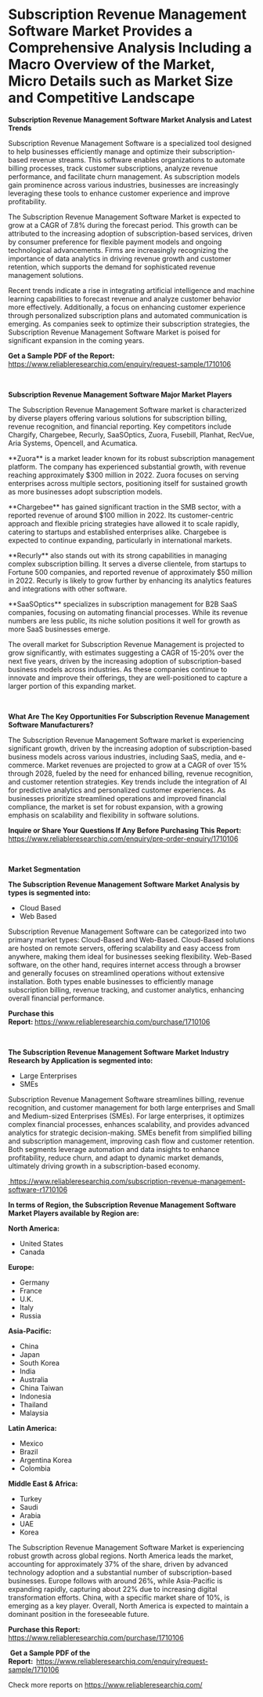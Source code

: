 <p><h1>Subscription Revenue Management Software Market Provides a Comprehensive Analysis Including a Macro Overview of the Market, Micro Details such as Market Size and Competitive Landscape</h1></p><p><strong>Subscription Revenue Management Software Market Analysis and Latest Trends</strong></p>
<p><p>Subscription Revenue Management Software is a specialized tool designed to help businesses efficiently manage and optimize their subscription-based revenue streams. This software enables organizations to automate billing processes, track customer subscriptions, analyze revenue performance, and facilitate churn management. As subscription models gain prominence across various industries, businesses are increasingly leveraging these tools to enhance customer experience and improve profitability.</p><p>The Subscription Revenue Management Software Market is expected to grow at a CAGR of 7.8% during the forecast period. This growth can be attributed to the increasing adoption of subscription-based services, driven by consumer preference for flexible payment models and ongoing technological advancements. Firms are increasingly recognizing the importance of data analytics in driving revenue growth and customer retention, which supports the demand for sophisticated revenue management solutions.</p><p>Recent trends indicate a rise in integrating artificial intelligence and machine learning capabilities to forecast revenue and analyze customer behavior more effectively. Additionally, a focus on enhancing customer experience through personalized subscription plans and automated communication is emerging. As companies seek to optimize their subscription strategies, the Subscription Revenue Management Software Market is poised for significant expansion in the coming years.</p></p>
<p><strong>Get a Sample PDF of the Report:&nbsp;</strong> <a href="https://www.reliableresearchiq.com/enquiry/request-sample/1710106?utm_campaign=1141&utm_medium=2&utm_source=Github&utm_content=ia&utm_term=10012025&utm_id=subscription-revenue-management-software">https://www.reliableresearchiq.com/enquiry/request-sample/1710106</a></p>
<p>&nbsp;</p>
<p><strong>Subscription Revenue Management Software Major Market Players</strong></p>
<p><p>The Subscription Revenue Management Software market is characterized by diverse players offering various solutions for subscription billing, revenue recognition, and financial reporting. Key competitors include Chargify, Chargebee, Recurly, SaaSOptics, Zuora, Fusebill, Planhat, RecVue, Aria Systems, Opencell, and Acumatica.</p><p>**Zuora** is a market leader known for its robust subscription management platform. The company has experienced substantial growth, with revenue reaching approximately $300 million in 2022. Zuora focuses on serving enterprises across multiple sectors, positioning itself for sustained growth as more businesses adopt subscription models.</p><p>**Chargebee** has gained significant traction in the SMB sector, with a reported revenue of around $100 million in 2022. Its customer-centric approach and flexible pricing strategies have allowed it to scale rapidly, catering to startups and established enterprises alike. Chargebee is expected to continue expanding, particularly in international markets.</p><p>**Recurly** also stands out with its strong capabilities in managing complex subscription billing. It serves a diverse clientele, from startups to Fortune 500 companies, and reported revenue of approximately $50 million in 2022. Recurly is likely to grow further by enhancing its analytics features and integrations with other software.</p><p>**SaaSOptics** specializes in subscription management for B2B SaaS companies, focusing on automating financial processes. While its revenue numbers are less public, its niche solution positions it well for growth as more SaaS businesses emerge.</p><p>The overall market for Subscription Revenue Management is projected to grow significantly, with estimates suggesting a CAGR of 15-20% over the next five years, driven by the increasing adoption of subscription-based business models across industries. As these companies continue to innovate and improve their offerings, they are well-positioned to capture a larger portion of this expanding market.</p></p>
<p>&nbsp;</p>
<p><strong>What Are The Key Opportunities For Subscription Revenue Management Software Manufacturers?</strong></p>
<p><p>The Subscription Revenue Management Software market is experiencing significant growth, driven by the increasing adoption of subscription-based business models across various industries, including SaaS, media, and e-commerce. Market revenues are projected to grow at a CAGR of over 15% through 2028, fueled by the need for enhanced billing, revenue recognition, and customer retention strategies. Key trends include the integration of AI for predictive analytics and personalized customer experiences. As businesses prioritize streamlined operations and improved financial compliance, the market is set for robust expansion, with a growing emphasis on scalability and flexibility in software solutions.</p></p>
<p><strong>Inquire or Share Your Questions If Any Before Purchasing This Report:</strong> <a href="https://www.reliableresearchiq.com/enquiry/pre-order-enquiry/1710106?utm_campaign=1141&utm_medium=2&utm_source=Github&utm_content=ia&utm_term=10012025&utm_id=subscription-revenue-management-software">https://www.reliableresearchiq.com/enquiry/pre-order-enquiry/1710106</a></p>
<p>&nbsp;</p>
<p><strong>Market Segmentation</strong></p>
<p><strong>The Subscription Revenue Management Software Market Analysis by types is segmented into:</strong></p>
<p><ul><li>Cloud Based</li><li>Web Based</li></ul></p>
<p><p>Subscription Revenue Management Software can be categorized into two primary market types: Cloud-Based and Web-Based. Cloud-Based solutions are hosted on remote servers, offering scalability and easy access from anywhere, making them ideal for businesses seeking flexibility. Web-Based software, on the other hand, requires internet access through a browser and generally focuses on streamlined operations without extensive installation. Both types enable businesses to efficiently manage subscription billing, revenue tracking, and customer analytics, enhancing overall financial performance.</p></p>
<p><strong>Purchase this Report:&nbsp;</strong><a href="https://www.reliableresearchiq.com/purchase/1710106?utm_campaign=1141&utm_medium=2&utm_source=Github&utm_content=ia&utm_term=10012025&utm_id=subscription-revenue-management-software">https://www.reliableresearchiq.com/purchase/1710106</a></p>
<p>&nbsp;</p>
<p><strong>The Subscription Revenue Management Software Market Industry Research by Application is segmented into:</strong></p>
<p><ul><li>Large Enterprises</li><li>SMEs</li></ul></p>
<p><p>Subscription Revenue Management Software streamlines billing, revenue recognition, and customer management for both large enterprises and Small and Medium-sized Enterprises (SMEs). For large enterprises, it optimizes complex financial processes, enhances scalability, and provides advanced analytics for strategic decision-making. SMEs benefit from simplified billing and subscription management, improving cash flow and customer retention. Both segments leverage automation and data insights to enhance profitability, reduce churn, and adapt to dynamic market demands, ultimately driving growth in a subscription-based economy.</p></p>
<p><a href="https://www.reliableresearchiq.com/subscription-revenue-management-software-r1710106?utm_campaign=1141&utm_medium=2&utm_source=Github&utm_content=ia&utm_term=10012025&utm_id=subscription-revenue-management-software">&nbsp;https://www.reliableresearchiq.com/subscription-revenue-management-software-r1710106</a></p>
<p><strong>In terms of Region, the Subscription Revenue Management Software Market Players available by Region are:</strong></p>
<p>
    <p> <strong> North America: </strong>
        <ul>
            <li>United States</li>
            <li>Canada</li>
        </ul>
        </p> 
    <p> <strong> Europe: </strong>
        <ul>
            <li>Germany</li>
            <li>France</li>
            <li>U.K.</li>
            <li>Italy</li>
            <li>Russia</li>
        </ul>
        </p> 
    <p> <strong> Asia-Pacific: </strong>
        <ul>
            <li>China</li>
            <li>Japan</li>
            <li>South Korea</li>
            <li>India</li>
            <li>Australia</li>
            <li>China Taiwan</li>
            <li>Indonesia</li>
            <li>Thailand</li>
            <li>Malaysia</li>
        </ul>
        </p> 
    <p> <strong> Latin America: </strong>
        <ul>
            <li>Mexico</li>
            <li>Brazil</li>
            <li>Argentina Korea</li>
            <li>Colombia</li>
        </ul>
        </p> 
    <p> <strong> Middle East & Africa: </strong>
        <ul>
            <li>Turkey</li>
            <li>Saudi</li>
            <li>Arabia</li>
            <li>UAE</li>
            <li>Korea</li>
        </ul>
    </p>
    </p>
<p><p>The Subscription Revenue Management Software Market is experiencing robust growth across global regions. North America leads the market, accounting for approximately 37% of the share, driven by advanced technology adoption and a substantial number of subscription-based businesses. Europe follows with around 26%, while Asia-Pacific is expanding rapidly, capturing about 22% due to increasing digital transformation efforts. China, with a specific market share of 10%, is emerging as a key player. Overall, North America is expected to maintain a dominant position in the foreseeable future.</p></p>
<p><strong>Purchase this Report: </strong><a href="https://www.reliableresearchiq.com/purchase/1710106?utm_campaign=1141&utm_medium=2&utm_source=Github&utm_content=ia&utm_term=10012025&utm_id=subscription-revenue-management-software">https://www.reliableresearchiq.com/purchase/1710106</a></p>
<p>&nbsp;<strong>Get a Sample PDF of the Report:&nbsp;&nbsp;</strong><a href="https://www.reliableresearchiq.com/enquiry/request-sample/1710106?utm_campaign=1141&utm_medium=2&utm_source=Github&utm_content=ia&utm_term=10012025&utm_id=subscription-revenue-management-software">https://www.reliableresearchiq.com/enquiry/request-sample/1710106</a></p>
<p><strong></strong></p>
<p>Check more reports on <a href="https://www.reliableresearchiq.com/?utm_campaign=1141&utm_medium=2&utm_source=Github&utm_content=ia&utm_term=10012025&utm_id=subscription-revenue-management-software">https://www.reliableresearchiq.com/</a></p>